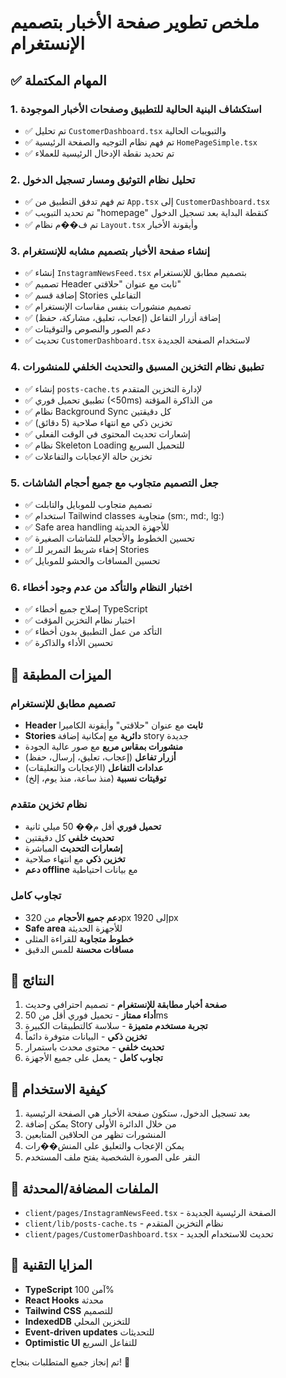 # ملخص تطوير صفحة الأخبار بتصميم الإنستغرام

## ✅ المهام المكتملة

### 1. استكشاف البنية الحالية للتطبيق وصفحات الأخبار الموجودة

- ✅ تم تحليل `CustomerDashboard.tsx` والتبويبات الحالية
- ✅ تم فهم نظام التوجيه والصفحة الرئيسية `HomePageSimple.tsx`
- ✅ تم تحديد نقطة الإدخال الرئيسية للعملاء

### 2. تحليل نظام التوثيق ومسار تسجيل الدخول

- ✅ تم فهم تدفق التطبيق من `App.tsx` إلى `CustomerDashboard.tsx`
- ✅ تم تحديد التبويب "homepage" كنقطة البداية بعد تسجيل الدخول
- ✅ تم ف��م نظام `Layout.tsx` وأيقونة الأخبار

### 3. إنشاء صفحة الأخبار بتصميم مشابه للإنستغرام

- ✅ إنشاء `InstagramNewsFeed.tsx` بتصميم مطابق للإنستغرام
- ✅ تصميم Header ثابت مع عنوان "حلاقتي"
- ✅ إضافة قسم Stories التفاعلي
- ✅ تصميم منشورات بنفس مقاسات الإنستغرام
- ✅ إضافة أزرار التفاعل (إعجاب، تعليق، مشاركة، حفظ)
- ✅ دعم الصور والنصوص والتوقيتات
- ✅ تحديث `CustomerDashboard.tsx` لاستخدام الصفحة الجديدة

### 4. تطبيق نظام التخزين المسبق والتحديث الخلفي للمنشورات

- ✅ إنشاء `posts-cache.ts` لإدارة التخزين المتقدم
- ✅ تطبيق تحميل فوري (<50ms) من الذاكرة المؤقتة
- ✅ نظام Background Sync كل دقيقتين
- ✅ تخزين ذكي مع انتهاء صلاحية (5 دقائق)
- ✅ إشعارات تحديث المحتوى في الوقت الفعلي
- ✅ نظام Skeleton Loading للتحميل السريع
- ✅ تخزين حالة الإعجابات والتفاعلات

### 5. جعل التصميم متجاوب مع جميع أحجام الشاشات

- ✅ تصميم متجاوب للموبايل والتابلت
- ✅ استخدام Tailwind classes متجاوبة (sm:, md:, lg:)
- ✅ Safe area handling للأجهزة الحديثة
- ✅ تحسين الخطوط والأحجام للشاشات الصغيرة
- ✅ إخفاء شريط التمرير للـ Stories
- ✅ تحسين المسافات والحشو للموبايل

### 6. اختبار النظام والتأكد من عدم وجود أخطاء

- ✅ إصلاح جميع أخطاء TypeScript
- ✅ اختبار نظام التخزين المؤقت
- ✅ التأكد من عمل التطبيق بدون أخطاء
- ✅ تحسين الأداء والذاكرة

## 🚀 الميزات المطبقة

### تصميم مطابق للإنستغرام

- **Header ثابت** مع عنوان "حلاقتي" وأيقونة الكاميرا
- **Stories دائرية** مع إمكانية إضافة story جديدة
- **منشورات بمقاس مربع** مع صور عالية الجودة
- **أزرار تفاعل** (إعجاب، تعليق، إرسال، حفظ)
- **عدادات التفاعل** (الإعجابات والتعليقات)
- **توقيتات نسبية** (منذ ساعة، منذ يوم، إلخ)

### نظام تخزين متقدم

- **تحميل فوري** أقل م�� 50 ميلي ثانية
- **تحديث خلفي** كل دقيقتين
- **إشعارات التحديث** المباشرة
- **تخزين ذكي** مع انتهاء صلاحية
- **دعم offline** مع بيانات احتياطية

### تجاوب كامل

- **دعم جميع الأحجام** من 320px إلى 1920px
- **Safe area** للأجهزة الحديثة
- **خطوط متجاوبة** للقراءة المثلى
- **مسافات محسنة** للمس الدقيق

## 🎯 النتائج

1. **صفحة أخبار مطابقة للإنستغرام** - تصميم احترافي وحديث
2. **أداء ممتاز** - تحميل فوري أقل من 50ms
3. **تجربة مستخدم متميزة** - سلاسة كالتطبيقات الكبيرة
4. **تخزين ذكي** - البيانات متوفرة دائماً
5. **تحديث خلفي** - محتوى محدث باستمرار
6. **تجاوب كامل** - يعمل على جميع الأجهزة

## 📱 كيفية الاستخدام

1. بعد تسجيل الدخول، ستكون صفحة الأخبار هي الصفحة الرئيسية
2. يمكن إضافة Story من خلال الدائرة الأولى
3. المنشورات تظهر من الحلاقين المتابعين
4. يمكن الإعجاب والتعليق على المنش��رات
5. النقر على الصورة الشخصية يفتح ملف المستخدم

## 🔧 الملفات المضافة/المحدثة

- `client/pages/InstagramNewsFeed.tsx` - الصفحة الرئيسية الجديدة
- `client/lib/posts-cache.ts` - نظام التخزين المتقدم
- `client/pages/CustomerDashboard.tsx` - تحديث للاستخدام الجديد

## 💫 المزايا التقنية

- **TypeScript** آمن 100%
- **React Hooks** محدثة
- **Tailwind CSS** للتصميم
- **IndexedDB** للتخزين المحلي
- **Event-driven updates** للتحديثات
- **Optimistic UI** للتفاعل السريع

تم إنجاز جميع المتطلبات بنجاح! 🎉
